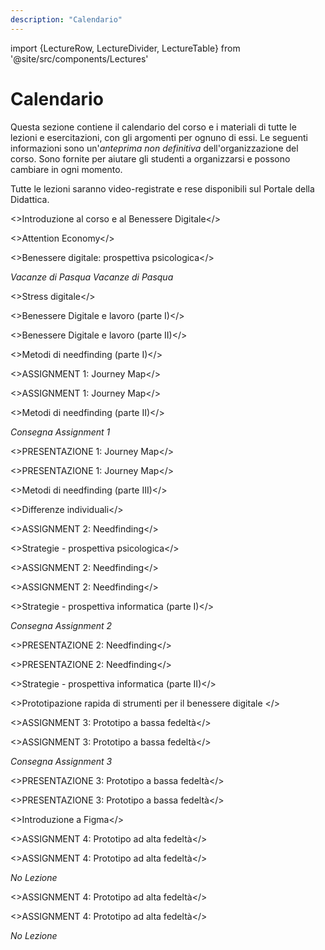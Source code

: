 ```yaml
---
description: "Calendario"
---
```


import {LectureRow, LectureDivider, LectureTable} from '@site/src/components/Lectures'


# Calendario

Questa sezione contiene il calendario del corso e i materiali di tutte le lezioni e esercitazioni, con gli argomenti per ognuno di essi. Le seguenti informazioni sono un'*anteprima non definitiva* dell'organizzazione del corso. Sono fornite per aiutare gli studenti a organizzarsi e possono cambiare in ogni momento.

Tutte le lezioni saranno video-registrate e rese disponibili sul Portale della Didattica.


<LectureTable defaultTeacher="Alberto Monge Roffarello" defaultType="Lezione" showMaterial={true} language='IT'>

<LectureDivider topic = "Settimana 1"/>

<LectureRow
    date="22/03/2024" time="13:00-14:30">
    <>Introduzione al corso e al Benessere Digitale</>
</LectureRow>

<LectureDivider topic = "Settimana 2"/>

<LectureRow
    date="26/03/2024" time="16:00-17:30">
    <>Attention Economy</>
</LectureRow>

<LectureRow
    date="26/03/2024" time="17:30-19:00"
    teacher = "Monica Molino">
    <>Benessere digitale: prospettiva psicologica</>
</LectureRow>


<LectureRow variant="warning" teacher="" type="">
    <em>Vacanze di Pasqua</em>
</LectureRow>

<LectureDivider topic = "Settimana 3"/>

<LectureRow variant="warning" teacher="" type="">
    <em>Vacanze di Pasqua</em>
</LectureRow>

<LectureRow
    date="05/04/2024" time="13:00-14:30"
    teacher = "Monica Molino">
    <>Stress digitale</>
</LectureRow>

<LectureDivider topic = "Settimana 4"/>

<LectureRow
    date="09/04/2024" time="16:00-17:30"
    teacher = "Monica Molino">
    <>Benessere Digitale e lavoro (parte I)</>
</LectureRow>

<LectureRow
    date="09/04/2024" time="17:30-19:00"
    teacher = "Monica Molino">
    <>Benessere Digitale e lavoro (parte II)</>
</LectureRow>

<LectureRow
    date="12/04/2024" time="13:00-14:30">
    <>Metodi di needfinding (parte I)</>
</LectureRow>

<LectureDivider topic = "Settimana 5"/>

<LectureRow
    date="16/04/2024" time="16:00-17:30"
    type = "Esercitazione">
    <>ASSIGNMENT 1: Journey Map</>
</LectureRow>

<LectureRow
    date="16/04/2024" time="17:30-19:00"
    type = "Esercitazione" teacher = "Monica Molino">
    <>ASSIGNMENT 1: Journey Map</>
</LectureRow>

<LectureRow
    date="19/04/2024" time="13:00-14:30"
    teacher = "Monica Molino">
    <>Metodi di needfinding (parte II)</>
</LectureRow>

<LectureDivider topic = "Settimana 6"/>

<LectureRow variant="success" date="22/04/2024" time="EOD" teacher="" type="">
    <em>Consegna Assignment 1</em>
</LectureRow>

<LectureRow
    date="23/04/2024" time="16:00-17:30"
    type = "Esercitazione">
    <>PRESENTAZIONE 1: Journey Map</>
</LectureRow>

<LectureRow
    date="23/04/2024" time="17:30-19:00"
    type = "Esercitazione" teacher = "Monica Molino">
    <>PRESENTAZIONE 1: Journey Map</>
</LectureRow>

<LectureRow
    date="26/04/2024" time="13:00-14:30">
    <>Metodi di needfinding (parte III)</>
</LectureRow>

<LectureDivider topic = "Settimana 7"/>

<LectureRow
    date="30/04/2024" time="16:00-17:30"
    teacher = "Monica Molino">
    <>Differenze individuali</>
</LectureRow>

<LectureRow
    date="30/04/2024" time="17:30-19:00"
    type = "Esercitazione" teacher = "Monica Molino">
    <>ASSIGNMENT 2: Needfinding</>
</LectureRow>

<LectureRow
    date="03/05/2024" time="13:00-14:30"
    teacher = "Monica Molino">
    <>Strategie - prospettiva psicologica</>
</LectureRow>

<LectureDivider topic = "Settimana 8"/>

<LectureRow
    date="07/05/2024" time="16:00-17:30"
    type = "Esercitazione">
    <>ASSIGNMENT 2: Needfinding</>
</LectureRow>

<LectureRow
    date="07/05/2024" time="17:30-19:00"
    type = "Esercitazione" teacher = "Monica Molino">
    <>ASSIGNMENT 2: Needfinding</>
</LectureRow>

<LectureRow
    date="10/05/2024" time="13:00-14:30">
    <>Strategie - prospettiva informatica (parte I)</>
</LectureRow>

<LectureDivider topic = "Settimana 9"/>

<LectureRow variant="success" date="13/05/2024" time="EOD" teacher="" type="">
    <em>Consegna Assignment 2</em>
</LectureRow>

<LectureRow
    date="14/05/2024" time="16:00-17:30"
    type = "Esercitazione" teacher = "Monica Molino">
    <>PRESENTAZIONE 2: Needfinding</>
</LectureRow>

<LectureRow
    date="14/05/2024" time="17:30-19:00"
    type = "Esercitazione" teacher = "Monica Molino">
    <>PRESENTAZIONE 2: Needfinding</>
</LectureRow>

<LectureRow
    date="17/05/2024" time="13:00-14:30">
    <>Strategie - prospettiva informatica (parte II)</>
</LectureRow>

<LectureDivider topic = "Settimana 10"/>

<LectureRow
    date="21/05/2024" time="16:00-17:30">
    <>Prototipazione rapida di strumenti per il benessere digitale </>
</LectureRow>

<LectureRow
    date="21/05/2024" time="17:30-19:00"
    type = "Esercitazione">
    <>ASSIGNMENT 3: Prototipo a bassa fedeltà</>
</LectureRow>

<LectureRow
    date="17/05/2024" time="13:00-14:30"
    type = "Esercitazione" teacher = "Monica Molino">
    <>ASSIGNMENT 3: Prototipo a bassa fedeltà</>
</LectureRow>

<LectureDivider topic = "Settimana 11"/>

<LectureRow variant="success" date="27/05/2024" time="EOD" teacher="" type="">
    <em>Consegna Assignment 3</em>
</LectureRow>

<LectureRow
    date="28/05/2024" time="16:00-17:30"
    type = "Esercitazione">
    <>PRESENTAZIONE 3: Prototipo a bassa fedeltà</>
</LectureRow>

<LectureRow
    date="28/05/2024" time="17:30-19:00"
    type = "Esercitazione">
    <>PRESENTAZIONE 3: Prototipo a bassa fedeltà</>
</LectureRow>

<LectureRow
    date="31/05/2024" time="13:00-14:30">
    <>Introduzione a Figma</>
</LectureRow>

<LectureDivider topic = "Settimana 12"/>

<LectureRow
    date="04/06/2024" time="16:00-17:30"
    type = "Esercitazione" teacher = "Monica Molino">
    <>ASSIGNMENT 4: Prototipo ad alta fedeltà</>
</LectureRow>

<LectureRow
    date="04/06/2024" time="17:30-19:00"
    type = "Esercitazione" teacher = "Monica Molino">
    <>ASSIGNMENT 4: Prototipo ad alta fedeltà</>
</LectureRow>

<LectureRow
    date="07/06/2024" variant="warning" time="13:00-14:30" teacher="" type="">
    <em>No Lezione</em>
</LectureRow>

<LectureDivider topic = "Settimana 13"/>

<LectureRow
    date="11/06/2024" time="16:00-17:30"
    type = "Esercitazione">
    <>ASSIGNMENT 4: Prototipo ad alta fedeltà</>
</LectureRow>

<LectureRow
    date="11/06/2024" time="17:30-19:00"
    type = "Esercitazione">
    <>ASSIGNMENT 4: Prototipo ad alta fedeltà</>
</LectureRow>

<LectureRow
    date="14/06/2024" variant="warning" time="13:00-14:30" teacher="" type="">
    <em>No Lezione</em>
</LectureRow>

</LectureTable>

  